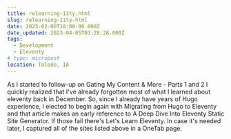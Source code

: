 ```yaml
---
title: relearning-11ty.html
slug: relearning-11ty-html
date: 2023-02-06T18:00:00.000Z
date_updated: 2023-04-05T03:28:28.000Z
tags: 
  - Development
  - Eleventy
# type: micropost
location: Toledo, IA
---
```


As I started to follow-up on Gating My Content & More - Parts 1 and 2 I quickly realized that I've already forgotten most of what I learned about eleventy back in December. So, since I already have years of Hugo experience, I elected to begin again with Migrating from Hugo to Eleventy and that article makes an early reference to A Deep Dive Into Eleventy Static Site Generator. If those fail there's Let's Learn Eleventy. In case it's needed later, I captured all of the sites listed above in a OneTab page.



